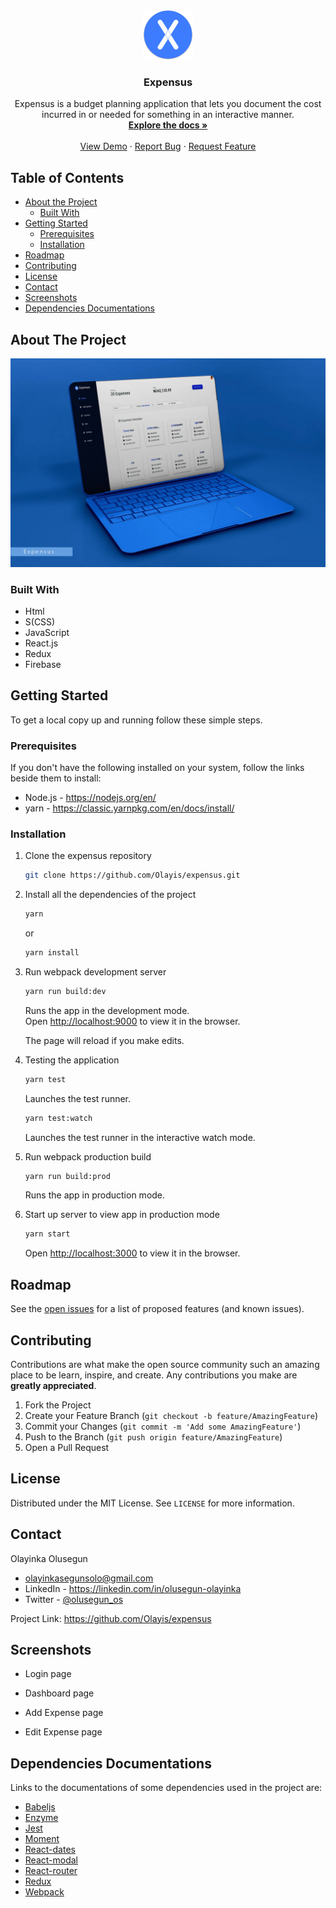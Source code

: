 <!-- PROJECT LOGO -->
<br />
<p align="center">
  <img src="public/android-chrome-512x512.png" alt="Logo" width="80" height="80">
  
  <h3 align="center">Expensus</h3>

  <p align="center">
    Expensus is a budget planning application that lets you document the cost incurred in or needed for something in an interactive manner.
    <br />
    <a href="https://github.com/Olayis/expensus"><strong>Explore the docs »</strong></a>
    <br />
    <br />
    <a href="https://expensus.herokuapp.com" target="_blank">View Demo</a>
    ·
    <a href="https://github.com/Olayis/expensus/issues">Report Bug</a>
    ·
    <a href="https://github.com/Olayis/expensus/issues">Request Feature</a>
  </p>
</p>

<!-- TABLE OF CONTENTS -->
## Table of Contents

* [About the Project](#about-the-project)
  * [Built With](#built-with)
* [Getting Started](#getting-started)
  * [Prerequisites](#prerequisites)
  * [Installation](#installation)
* [Roadmap](#roadmap)
* [Contributing](#contributing)
* [License](#license)
* [Contact](#contact)
* [Screenshots](#screenshots)
* [Dependencies Documentations](#dependencies-documentations)

<!-- ABOUT THE PROJECT -->
## About The Project

<img src="public/img/screenshot.jpg" alt="Screenshot" style="max-width: 100%; height: auto;">

### Built With

* Html
* S(CSS)
* JavaScript
* React.js
* Redux
* Firebase

<!-- GETTING STARTED -->
## Getting Started

To get a local copy up and running follow these simple steps.

### Prerequisites

If you don't have the following installed on your system, follow the links beside them to install:

* Node.js - <https://nodejs.org/en/>
* yarn - <https://classic.yarnpkg.com/en/docs/install/>

### Installation

1. Clone the expensus repository

    ```sh
    git clone https://github.com/Olayis/expensus.git
    ```

2. Install all the dependencies of the project

    ```sh
    yarn
    ```

    or

    ```sh
    yarn install
    ```

3. Run webpack development server

    ```sh
    yarn run build:dev
    ```

    Runs the app in the development mode. <br />
    Open <http://localhost:9000> to view it in the browser.

    The page will reload if you make edits.

4. Testing the application

    ```sh
    yarn test
    ```

    Launches the test runner.

    ```sh
    yarn test:watch
    ```

    Launches the test runner in the interactive watch mode.

5. Run webpack production build

    ```sh
    yarn run build:prod
    ```

    Runs the app in production mode.

6. Start up server to view app in production mode

    ```sh
    yarn start
    ```

    Open <http://localhost:3000> to view it in the browser.
<!-- ROADMAP -->
## Roadmap

See the [open issues](https://github.com/Olayis/expensus/issues) for a list of proposed features (and known issues).

<!-- CONTRIBUTING -->
## Contributing

Contributions are what make the open source community such an amazing place to be learn, inspire, and create. Any contributions you make are **greatly appreciated**.

1. Fork the Project
2. Create your Feature Branch (`git checkout -b feature/AmazingFeature`)
3. Commit your Changes (`git commit -m 'Add some AmazingFeature'`)
4. Push to the Branch (`git push origin feature/AmazingFeature`)
5. Open a Pull Request

<!-- LICENSE -->
## License

Distributed under the MIT License. See `LICENSE` for more information.

<!-- CONTACT -->
## Contact

Olayinka Olusegun

* olayinkasegunsolo@gmail.com 
* LinkedIn - <https://linkedin.com/in/olusegun-olayinka>
* Twitter - [@olusegun_os](https://twitter.com/olusegun_os)

Project Link: <https://github.com/Olayis/expensus>

## Screenshots

* Login page

* Dashboard page

* Add Expense page

* Edit Expense page

## Dependencies Documentations

Links to the documentations of some dependencies used in the project are:

* [Babeljs](https://babeljs.io/docs/en/)
* [Enzyme](https://enzymejs.github.io/enzyme/docs/api/)
* [Jest](https://jestjs.io/docs/en/getting-started)
* [Moment](https://momentjs.com/docs/)
* [React-dates](https://github.com/airbnb/react-dates)
* [React-modal](https://www.npmjs.com/package/react-modal#api-documentation)
* [React-router](https://reactrouter.com/web/guides/quick-start)
* [Redux](https://redux.js.org/introduction/getting-started)
* [Webpack](https://webpack.js.org/concepts/)